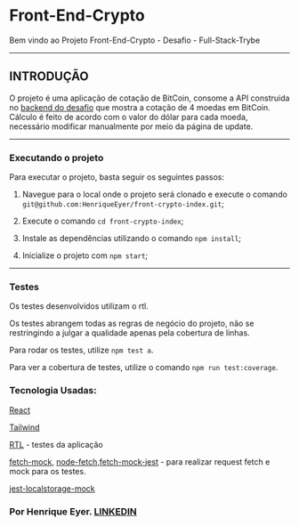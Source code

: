 # Front-End-Crypto

Bem vindo ao Projeto Front-End-Crypto - Desafio - Full-Stack-Trybe

---

## INTRODUÇÃO

O projeto é uma aplicação de cotação de BitCoin, consome a API construida no [backend do desafio](https://github.com/HenriqueEyer/back-end-crypto) que mostra a cotação de 4 moedas em BitCoin. Cálculo é feito de acordo com o valor do dólar para cada moeda, necessário modificar manualmente por meio da página de update.

---

### Executando o projeto

Para executar o projeto, basta seguir os seguintes passos:


1. Navegue para o local onde o projeto será clonado e execute o comando `git@github.com:HenriqueEyer/front-crypto-index.git`;


2. Execute o comando `cd front-crypto-index`;


3. Instale as dependências utilizando o comando `npm install`;


4. Inicialize o projeto com `npm start`;

---

### Testes

Os testes desenvolvidos utilizam o rtl.

Os testes abrangem todas as regras de negócio do projeto, não se restringindo a julgar a qualidade apenas pela cobertura de linhas.

Para rodar os testes, utilize `npm test a`.

Para ver a cobertura de testes, utilize o comando `npm run test:coverage`.

### Tecnologia Usadas:

[React](https://reactjs.org/docs/getting-started.html)

[Tailwind](https://tailwindcss.com/docs)

[RTL](https://jestjs.io/docs/getting-started) - testes da aplicação

[fetch-mock](https://www.npmjs.com/package/fetch-mock), [node-fetch](https://www.npmjs.com/package/node-fetch),[fetch-mock-jest](https://www.npmjs.com/package/jest-fetch-mock) - para realizar request fetch e mock para os testes.

[jest-localstorage-mock](https://www.npmjs.com/package/jest-localstorage-mock)

### Por Henrique Eyer. [LINKEDIN](https://www.linkedin.com/in/henriqueeyer)
